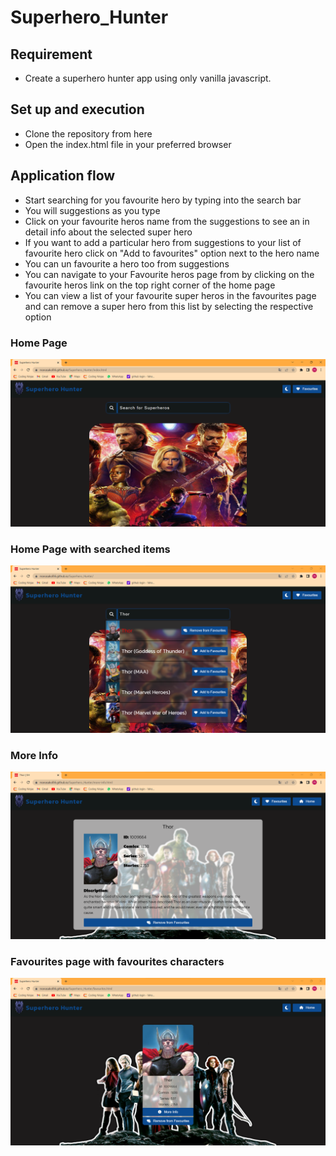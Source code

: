 # Superhero_Hunter
## Requirement
* Create a superhero hunter app using only vanilla javascript.

## Set up and execution
* Clone the repository from here
* Open the index.html file in your preferred browser
## Application flow
* Start searching for you favourite hero by typing into the search bar
* You will suggestions as you type
* Click on your favourite heros name from the suggestions to see an in detail info about the selected super hero
* If you want to add a particular hero from suggestions to your list of favourite hero click on "Add to favourites" option next to the hero name
* You can un favourite a hero too from suggestions
* You can navigate to your Favourite heros page from by clicking on the favourite heros link on the top right corner of the home page
* You can view a list of your favourite super heros in the favourites page and can remove a super hero from this list by selecting the respective option
### Home Page 
![alttext](ss.png)
### Home Page with searched items 
![alttext](ss2.png)
### More Info
![alttext](ss3.png)
### Favourites page with favourites characters
![alttext](ss4.png)
